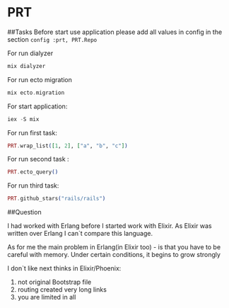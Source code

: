 # PRT

##Tasks
Before start use application please add all values in config in the section `config :prt, PRT.Repo`

For run dialyzer
```elixir
mix dialyzer
```

For run ecto migration
```elixir
mix ecto.migration
```

For start application:
```elixir
iex -S mix
```

For run first task:
```elixir
PRT.wrap_list([1, 2], ["a", "b", "c"])
```

For run second task :
```elixir
PRT.ecto_query()
```

For run third task:
```elixir
PRT.github_stars("rails/rails")
```

##Question

I had worked with Erlang before I started work with Elixir. As Elixir was written over Erlang I can`t compare this language. 

As for me the main problem in Erlang(in Elixir too) - is that you have to be careful with memory. Under certain conditions, it begins to grow strongly

I don`t like next thinks in Elixir/Phoenix:
1) not original Bootstrap file
2) routing created very long links
3) you are limited in all
